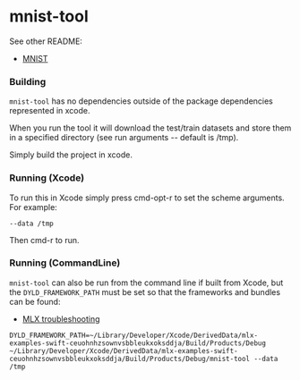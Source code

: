 #  mnist-tool

See other README:

- [MNIST](../../Libraries/MNIST/README.md)

### Building

`mnist-tool` has no dependencies outside of the package dependencies
represented in xcode.

When you run the tool it will download the test/train datasets and
store them in a specified directory (see run arguments -- default is /tmp).

Simply build the project in xcode.

### Running (Xcode)

To run this in Xcode simply press cmd-opt-r to set the scheme arguments.  For example:

```
--data /tmp
```

Then cmd-r to run.

### Running (CommandLine)

`mnist-tool` can also be run from the command line if built from Xcode, but 
the `DYLD_FRAMEWORK_PATH` must be set so that the frameworks and bundles can be found:

- [MLX troubleshooting](https://ml-explore.github.io/mlx-swift/MLX/documentation/mlx/troubleshooting)

```
DYLD_FRAMEWORK_PATH=~/Library/Developer/Xcode/DerivedData/mlx-examples-swift-ceuohnhzsownvsbbleukxoksddja/Build/Products/Debug ~/Library/Developer/Xcode/DerivedData/mlx-examples-swift-ceuohnhzsownvsbbleukxoksddja/Build/Products/Debug/mnist-tool --data /tmp
```
